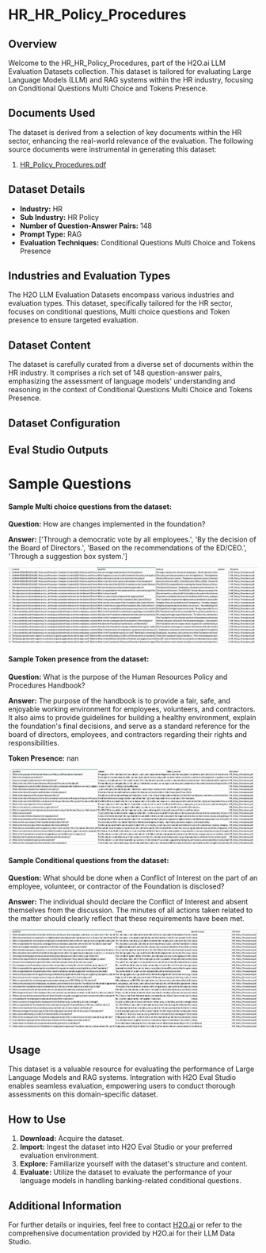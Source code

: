 # HR_HR_Policy_Procedures

## Overview
Welcome to the HR_HR_Policy_Procedures, part of the H2O.ai LLM Evaluation Datasets collection. This dataset is tailored for evaluating Large Language Models (LLM) and RAG systems within the HR industry, focusing on Conditional Questions Multi Choice and Tokens Presence.

## Documents Used
The dataset is derived from a selection of key documents within the HR sector, enhancing the real-world relevance of the evaluation. The following source documents were instrumental in generating this dataset:
1. [HR_Policy_Procedures.pdf](https://github.com/h2oai/h2o-evals/blob/main/catalog/HR_HR_Policy_Procedures/used_documents/HR_Policy_Procedures.pdf)

## Dataset Details
- **Industry:** HR
- **Sub Industry:** HR Policy
- **Number of Question-Answer Pairs:** 148
- **Prompt Type:** RAG
- **Evaluation Techniques:** Conditional Questions Multi Choice and Tokens Presence

## Industries and Evaluation Types
The H2O LLM Evaluation Datasets encompass various industries and evaluation types. This dataset, specifically tailored for the HR sector, focuses on conditional questions, Multi choice questions and Token presence to ensure targeted evaluation.

## Dataset Content
The dataset is carefully curated from a diverse set of documents within the HR industry. It comprises a rich set of 148 question-answer pairs, emphasizing the assessment of language models' understanding and reasoning in the context of Conditional Questions Multi Choice and Tokens Presence.

## Dataset Configuration

## Eval Studio Outputs

# Sample Questions

#### Sample Multi choice questions from the dataset:

**Question:** How are changes implemented in the foundation?

**Answer:** ['Through a democratic vote by all employees.', 'By the decision of the Board of Directors.', 'Based on the recommendations of the ED/CEO.', 'Through a suggestion box system.']

![multi_choice_question_image](https://github.com/h2oai/h2o-evals/blob/main/catalog/HR_HR_Policy_Procedures/screenshots/multi_choice.png)

#### Sample Token presence from the dataset:

**Question:** What is the purpose of the Human Resources Policy and Procedures Handbook?

**Answer:** The purpose of the handbook is to provide a fair, safe, and enjoyable working environment for employees, volunteers, and contractors. It also aims to provide guidelines for building a healthy environment, explain the foundation's final decisions, and serve as a standard reference for the board of directors, employees, and contractors regarding their rights and responsibilities.

**Token Presence:** nan

![token_presence_image](https://github.com/h2oai/h2o-evals/blob/main/catalog/HR_HR_Policy_Procedures/screenshots/tokens_present.png)

#### Sample Conditional questions from the dataset:

**Question:** What should be done when a Conflict of Interest on the part of an employee, volunteer, or contractor of the Foundation is disclosed?

**Answer:** The individual should declare the Conflict of Interest and absent themselves from the discussion. The minutes of all actions taken related to the matter should clearly reflect that these requirements have been met.

![conditional_question_image](https://github.com/h2oai/h2o-evals/blob/main/catalog/HR_HR_Policy_Procedures/screenshots/question_type.png)

## Usage

This dataset is a valuable resource for evaluating the performance of Large Language Models and RAG systems. Integration with H2O Eval Studio enables seamless evaluation, empowering users to conduct thorough assessments on this domain-specific dataset.

## How to Use

1. **Download:** Acquire the dataset.
2. **Import:** Ingest the dataset into H2O Eval Studio or your preferred evaluation environment.
3. **Explore:** Familiarize yourself with the dataset's structure and content.
4. **Evaluate:** Utilize the dataset to evaluate the performance of your language models in handling banking-related conditional questions.

## Additional Information

For further details or inquiries, feel free to contact [H2O.ai](https://www.h2o.ai/) or refer to the comprehensive documentation provided by H2O.ai for their LLM Data Studio.

